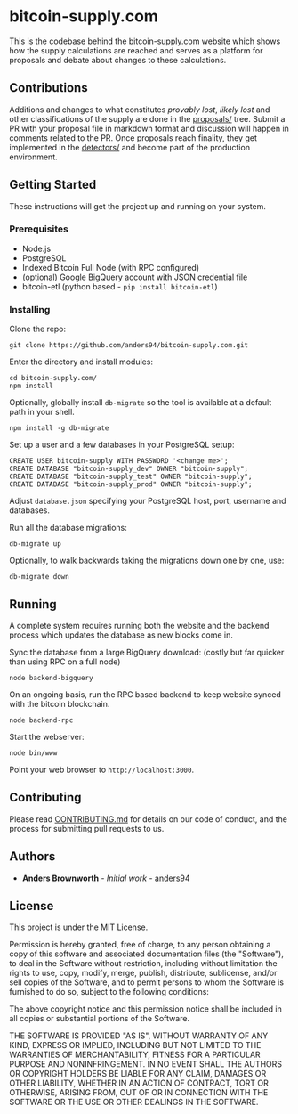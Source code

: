 # bitcoin-supply.com

This is the codebase behind the bitcoin-supply.com website which shows how the
supply calculations are reached and serves as a platform for proposals and
debate about changes to these calculations.

## Contributions

Additions and changes to what constitutes *provably lost*, *likely lost* and
other classifications of the supply are done in the [proposals/](proposals/)
tree. Submit a PR with your proposal file in markdown format and discussion
will happen in comments related to the PR. Once proposals reach finality, they
get implemented in the [detectors/](detectors/) and become part of the
production environment.

## Getting Started

These instructions will get the project up and running on your system.

### Prerequisites

* Node.js
* PostgreSQL
* Indexed Bitcoin Full Node (with RPC configured)
* (optional) Google BigQuery account with JSON credential file
* bitcoin-etl (python based - `pip install bitcoin-etl`)

### Installing

Clone the repo:

```
git clone https://github.com/anders94/bitcoin-supply.com.git
```

Enter the directory and install modules:

```
cd bitcoin-supply.com/
npm install
```

Optionally, globally install `db-migrate` so the tool is available at a default path in your shell.
```
npm install -g db-migrate
```

Set up a user and a few databases in your PostgreSQL setup:

```
CREATE USER bitcoin-supply WITH PASSWORD '<change me>';
CREATE DATABASE "bitcoin-supply_dev" OWNER "bitcoin-supply";
CREATE DATABASE "bitcoin-supply_test" OWNER "bitcoin-supply";
CREATE DATABASE "bitcoin-supply_prod" OWNER "bitcoin-supply";
```

Adjust `database.json` specifying your PostgreSQL host, port, username and databases.

Run all the database migrations:
```
db-migrate up
```

Optionally, to walk backwards taking the migrations down one by one, use:
```
db-migrate down
```

## Running
A complete system requires running both the website and the backend process which
updates the database as new blocks come in.

Sync the database from a large BigQuery download: (costly but far quicker than using
RPC on a full node)

```
node backend-bigquery
```

On an ongoing basis, run the RPC based backend to keep website synced with the bitcoin
blockchain.

```
node backend-rpc
```

Start the webserver:
```
node bin/www
```

Point your web browser to `http://localhost:3000`.

## Contributing

Please read [CONTRIBUTING.md](CONTRIBUTING.md) for details on our code of conduct, and
the process for submitting pull requests to us.

## Authors

* **Anders Brownworth** - *Initial work* - [anders94](https://github.com/anders94)

## License

This project is under the MIT License.

Permission is hereby granted, free of charge, to any person obtaining a copy of this software
and associated documentation files (the "Software"), to deal in the Software without restriction,
including without limitation the rights to use, copy, modify, merge, publish, distribute,
sublicense, and/or sell copies of the Software, and to permit persons to whom the Software is
furnished to do so, subject to the following conditions:

The above copyright notice and this permission notice shall be included in all copies or
substantial portions of the Software.

THE SOFTWARE IS PROVIDED "AS IS", WITHOUT WARRANTY OF ANY KIND, EXPRESS OR IMPLIED, INCLUDING
BUT NOT LIMITED TO THE WARRANTIES OF MERCHANTABILITY, FITNESS FOR A PARTICULAR PURPOSE AND
NONINFRINGEMENT. IN NO EVENT SHALL THE AUTHORS OR COPYRIGHT HOLDERS BE LIABLE FOR ANY CLAIM,
DAMAGES OR OTHER LIABILITY, WHETHER IN AN ACTION OF CONTRACT, TORT OR OTHERWISE, ARISING FROM,
OUT OF OR IN CONNECTION WITH THE SOFTWARE OR THE USE OR OTHER DEALINGS IN THE SOFTWARE.

